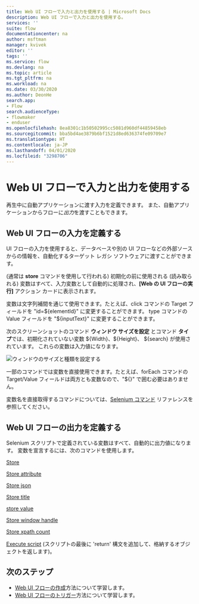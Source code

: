 ```yaml
---
title: Web UI フローで入力と出力を使用する | Microsoft Docs
description: Web UI フローで入力と出力を使用する。
services: ''
suite: flow
documentationcenter: na
author: msftman
manager: kvivek
editor: ''
tags: ''
ms.service: flow
ms.devlang: na
ms.topic: article
ms.tgt_pltfrm: na
ms.workload: na
ms.date: 03/30/2020
ms.author: DeonHe
search.app:
- Flow
search.audienceType:
- flowmaker
- enduser
ms.openlocfilehash: 8ea8301c1b50502995cc5081d960df44859458eb
ms.sourcegitcommit: bba5bd4ae3879b6bf1521d8ed636374fe09709e7
ms.translationtype: HT
ms.contentlocale: ja-JP
ms.lasthandoff: 04/01/2020
ms.locfileid: "3298706"
---
```

# <a name="use-inputs-and-outputs-in-web-ui-flows"></a>Web UI フローで入力と出力を使用する

再生中に自動アプリケーションに渡す入力を定義できます。 また、自動アプリケーションからフローに*出力*を渡すこともできます。

## <a name="define-inputs-for-a-web-ui-flow"></a>Web UI フローの入力を定義する

UI フローの入力を使用すると、データベースや別の UI フローなどの外部ソースからの情報を、自動化するターゲット レガシ ソフトウェアに渡すことができます。

(通常は **store** コマンドを使用して行われる) 初期化の前に使用される (読み取られる) 変数はすべて、入力変数として自動的に処理され、**[Web の UI フローの実行]** アクション カードに表示されます。

変数は文字列補間を通じて使用できます。たとえば、click コマンドの Target フィールドを "id=\${elementId}" に変更することができます。 type コマンドの Value フィールドを "\${inputText}" に変更することができます。

次のスクリーンショットのコマンド **ウィンドウ サイズを設定** とコマンド **タイプ**では、初期化されていない変数 \${Width}、\${Height}、 \${search} が使用されています。 これらの変数は入力値になります。

![ウィンドウのサイズと種類を設定する](../media/inputs-outputs-web/set-window-size.png "ウィンドウのサイズと種類を設定する")

一部のコマンドでは変数を直接使用できます。たとえば、forEach コマンドの Target/Value フィールドは両方とも変数なので、"\${}" で囲む必要はありません。

変数名を直接取得するコマンドについては、[Selenium コマンド](https://www.seleniumhq.org/selenium-ide/docs/en/api/commands/) リファレンスを参照してください。

## <a name="define-outputs-for-a-web-ui-flow"></a>Web UI フローの出力を定義する

Selenium スクリプトで定義されている変数はすべて、自動的に出力値になります。 変数を宣言するには、次のコマンドを使用します。

[Store](https://www.seleniumhq.org/selenium-ide/docs/en/api/commands/#store)

[Store attribute](https://www.seleniumhq.org/selenium-ide/docs/en/api/commands/#store-attribute)

[Store json](https://www.seleniumhq.org/selenium-ide/docs/en/api/commands/#store-json)

[Store title](https://www.seleniumhq.org/selenium-ide/docs/en/api/commands/#store-title)

[store value](https://www.seleniumhq.org/selenium-ide/docs/en/api/commands/#store-value)

[Store window handle](https://www.seleniumhq.org/selenium-ide/docs/en/api/commands/#store-window-handle)

[Store xpath count](https://www.seleniumhq.org/selenium-ide/docs/en/api/commands/#store-xpath-count)

[Execute script](https://www.seleniumhq.org/selenium-ide/docs/en/api/commands/#execute-script) (スクリプトの最後に 'return' 構文を追加して、格納するオブジェクトを返します)。

## <a name="next-steps"></a>次のステップ

- [Web UI フローの作成](create-web.md)方法について学習します。
- [Web UI フローのトリガー](run-ui-flow.md)方法について学習します。

